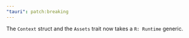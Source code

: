 ```yaml
---
"tauri": patch:breaking
---
```


The `Context` struct and the `Assets` trait now takes a `R: Runtime` generic.
